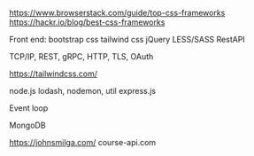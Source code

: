 https://www.browserstack.com/guide/top-css-frameworks
https://hackr.io/blog/best-css-frameworks

Front end:
bootstrap css
tailwind css
jQuery
LESS/SASS
RestAPI

TCP/IP, REST, gRPC, HTTP, TLS, OAuth

https://tailwindcss.com/

node.js
lodash, nodemon, util
express.js

Event loop

MongoDB

https://johnsmilga.com/
course-api.com
